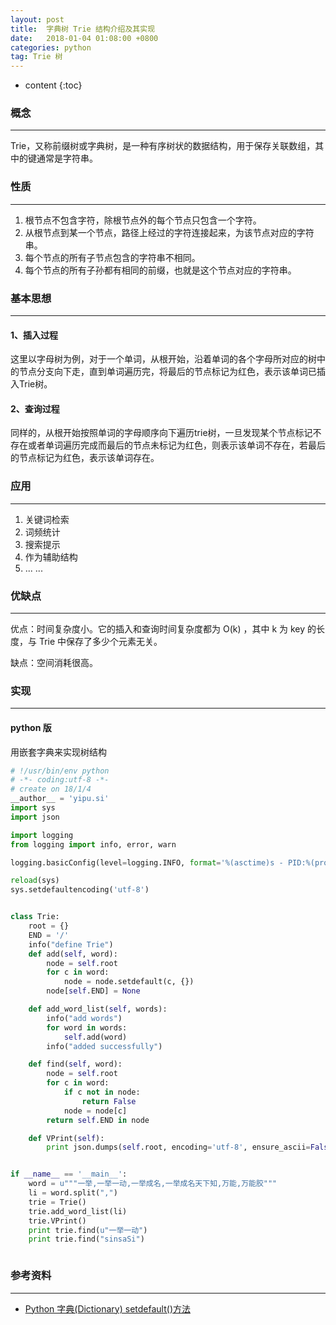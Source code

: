 ```yaml
---
layout: post
title:  字典树 Trie 结构介绍及其实现
date:   2018-01-04 01:08:00 +0800
categories: python
tag: Trie 树
---
```

* content
{:toc}


### 概念 
---
Trie，又称前缀树或字典树，是一种有序树状的数据结构，用于保存关联数组，其中的键通常是字符串。

### 性质 
---
1. 根节点不包含字符，除根节点外的每个节点只包含一个字符。
2. 从根节点到某一个节点，路径上经过的字符连接起来，为该节点对应的字符串。
3. 每个节点的所有子节点包含的字符串不相同。
4. 每个节点的所有子孙都有相同的前缀，也就是这个节点对应的字符串。

### 基本思想 
---

#### 1、插入过程 
这里以字母树为例，对于一个单词，从根开始，沿着单词的各个字母所对应的树中的节点分支向下走，直到单词遍历完，将最后的节点标记为红色，表示该单词已插入Trie树。

#### 2、查询过程 

同样的，从根开始按照单词的字母顺序向下遍历trie树，一旦发现某个节点标记不存在或者单词遍历完成而最后的节点未标记为红色，则表示该单词不存在，若最后的节点标记为红色，表示该单词存在。

### 应用 
---
1. 关键词检索
2. 词频统计
3. 搜索提示
4. 作为辅助结构
5. ... ...



### 优缺点 
---
优点：时间复杂度小。它的插入和查询时间复杂度都为 O(k) ，其中 k 为 key 的长度，与 Trie 中保存了多少个元素无关。

缺点：空间消耗很高。

### 实现 
---

#### python 版 

用嵌套字典来实现树结构

```python
# !/usr/bin/env python
# -*- coding:utf-8 -*-
# create on 18/1/4
__author__ = 'yipu.si'
import sys
import json

import logging
from logging import info, error, warn

logging.basicConfig(level=logging.INFO, format='%(asctime)s - PID:%(process)d - %(levelname)s: %(message)s')

reload(sys)
sys.setdefaultencoding('utf-8')


class Trie:
    root = {}
    END = '/'
    info("define Trie")
    def add(self, word):
        node = self.root
        for c in word:
            node = node.setdefault(c, {})
        node[self.END] = None

    def add_word_list(self, words):
        info("add words")
        for word in words:
            self.add(word)
        info("added successfully")

    def find(self, word):
        node = self.root
        for c in word:
            if c not in node:
                return False
            node = node[c]
        return self.END in node

    def VPrint(self):
        print json.dumps(self.root, encoding='utf-8', ensure_ascii=False, indent=1)


if __name__ == '__main__':
    word = u"""一举,一举一动,一举成名,一举成名天下知,万能,万能胶"""
    li = word.split(",")
    trie = Trie()
    trie.add_word_list(li)
    trie.VPrint()
    print trie.find(u"一举一动")
    print trie.find("sinsaSi")



```

### 参考资料
---

* [Python 字典(Dictionary) setdefault()方法](http://www.runoob.com/python/att-dictionary-setdefault.html)





